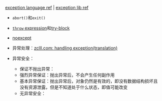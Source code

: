[exception language ref](https://en.cppreference.com/w/cpp/language/exceptions) | [exception lib ref](https://en.cppreference.com/w/cpp/error/exception)

+ `abort()`和`exit()`
+ [`throw` expression](https://en.cppreference.com/w/cpp/language/throw)和[try-block](https://en.cppreference.com/w/cpp/language/try_catch)
+ [noexcept](https://en.cppreference.com/w/cpp/language/noexcept)

+ 异常处理：[zclll.com: handling exception(translation)](https://zclll.com/index.php/cpp/tr18015exception.html)

+ 异常安全：
	+ 保证不抛出异常：
	+ 强烈异常保证：抛出异常后，不会产生任何副作用
	+ 基本异常保证：抛出异常后，对象仍然是有效的，即没有数据结构损坏且没有资源泄露，但是不知道处于什么状态，即值可能改变
	+ 无异常安全：
